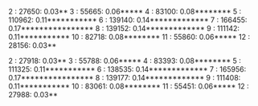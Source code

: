 2 :   27650:    0.03**
3 :   55665:    0.06*****
4 :   83100:    0.08********
5 :  110962:    0.11***********
6 :  139140:    0.14*************
7 :  166455:    0.17****************
8 :  139152:    0.14*************
9 :  111142:    0.11***********
10 :   82718:    0.08********
11 :   55860:    0.06*****
12 :   28156:    0.03**


2 :   27918:    0.03**
3 :   55788:    0.06*****
4 :   83393:    0.08********
5 :  111325:    0.11***********
6 :  138535:    0.14*************
7 :  165956:    0.17****************
8 :  139177:    0.14*************
9 :  111408:    0.11***********
10 :   83061:    0.08********
11 :   55451:    0.06*****
12 :   27988:    0.03**